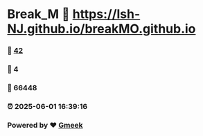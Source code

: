 # Break_M :link: https://lsh-NJ.github.io/breakMO.github.io 
### :page_facing_up: [42](https://lsh-NJ.github.io/breakMO.github.io/tag.html) 
### :speech_balloon: 4 
### :hibiscus: 66448 
### :alarm_clock: 2025-06-01 16:39:16 
### Powered by :heart: [Gmeek](https://github.com/Meekdai/Gmeek)
